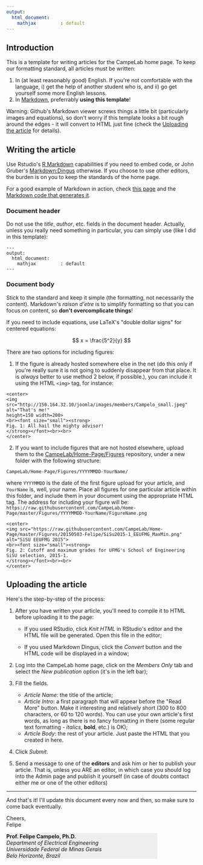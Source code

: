 ```yaml
---
output:
  html_document:
    mathjax         : default
---
```


## <a name="intro"></a>Introduction
This is a template for writing articles for the CampeLab home page. To keep our formatting standard, all articles must be written:

1. In (at least reasonably good) English. If you're not comfortable with the language, i) get the help of another student who is, and ii) go get yourself some more English lessons.
2. In [Markdown](http://daringfireball.net/projects/markdown/), preferrably **using this template**!

Warning: Github's Markdown viewer screws things a little bit (particularly images and equations), so don't worry if this template looks a bit rough around the edges - it will convert to HTML just fine (check the [Uploading the article](#uploading) for details).

## <a name="writing"></a>Writing the article

Use Rstudio's [R Markdown](http://rmarkdown.rstudio.com) capabilities if you need to embed code, or John Gruber's [Markdown:Dingus](http://daringfireball.net/projects/markdown/dingus) otherwise. If you choose to use other editors, the burden is on you to keep the standards of the home page.

For a good example of Markdown in action, check [this page](http://daringfireball.net/projects/markdown/syntax) and the [Markdown code that generates it](http://daringfireball.net/projects/markdown/syntax.text).

### Document header
Do not use the _title_, _author_, etc. fields in the document header. Actually, unless you really need something in particular, you can simply use (like I did in this template):

```
---
output:
  html_document:
    mathjax         : default
---
```

### Document body
Stick to the standard and keep it simple (the formatting, not necessarily the content). Markdown's _raison d'etre_ is to simplify formatting so that you can focus on content, so __don't overcomplicate things__! 

If you need to include equations, use LaTeX's "double dollar signs" for centered equations:

$$  
x = \frac{5^2}{y}
$$

There are two options for including figures:

1. If the figure is already hosted somewhere else in the net (do this only if you're really sure it is not going to suddenly disappear from that place. It is *always* better to use method 2 below, if possible.), you can include it using the HTML `<img>` tag, for instance:

```
<center>
<img src="http://150.164.32.10/joomla/images/members/Campelo_small.jpeg" alt="That's me!" 
height=150 width=200>
<br><font size="small"><strong>
Fig. 1: All hail the mighty advisor!
</strong></font><br><br>
</center>
```

2. If you want to include figures that are not hosted elsewhere, upload them to the [CampeLab/Home-Page/Figures](https://github.com/CampeLab/Home-Page/tree/master/Figures) repository, under a new folder with the following structure:

`CampeLab/Home-Page/Figures/YYYYMMDD-YourName/`

where `YYYYMMDD` is the date of the first figure upload for your article, and `YourName` is, well, your name. Place all figures for one particular article within this folder, and include them in your document using the appropriate HTML tag. The address for including your figure will be:  
`https://raw.githubusercontent.com/CampeLab/Home-Page/master/Figures/YYYYMMDD-YourName/FigureName.png`

```
<center>
<img src="https://raw.githubusercontent.com/CampeLab/Home-Page/master/Figures/20150503-Felipe/SiSu2015-1_EEUFMG_MaxMin.png"
alt="SiSU EEUFMG 2015">
<br><font size="small"><strong>
Fig. 2: Cutoff and maximum grades for UFMG's School of Engineering SiSU selection, 2015-1.
</strong></font><br><br>
</center>
```

## <a name="uploading"></a>Uploading the article

Here's the step-by-step of the process:

1. After you have written your article, you'll need to compile it to HTML before uploading it to the page:

    - If you used RStudio, click _Knit HTML_ in RStudio's editor and the HTML file will be generated. Open this file in the editor;

    - If you used Markdown Dingus, click the _Convert_ button and the HTML code will be displayed in a window;

2. Log into the CampeLab home page, click on the _Members Only_ tab and select the _New publication_ option (it's in the left bar);

3. Fill the fields. 
    - _Article Name_: the title of the article;
    - _Article Intro_: a first paragraph that will appear before the "Read More" button. Make it interesting and relatively short (300 to 800 characters, or 60 to 120 words). You can use your own article's first words, as long as there is no fancy formatting in there (some regular text formatting - _italics_, __bold__, etc.) is OK);
    - _Article Body_: the rest of your article. Just paste the HTML that you created in here. 

4. Click _Submit_.

5. Send a message to one of the __editors__ and ask him or her to publish your article. That is, unless you ARE an editor, in which case you should log into the Admin page and publish it yourself (in case of doubts contact either me or one of the other editors)

***
And that's it! I'll update this document every now and then, so make sure to come back eventually.

Cheers,  
Felipe

<div style="background-color:#eeeeee; width:400px">
<strong>Prof. Felipe Campelo, Ph.D.</strong><br/>
<i>Department of Electrical Engineering<br/>
Universidade Federal de Minas Gerais<br/>
Belo Horizonte, Brazil</i>
</div>

